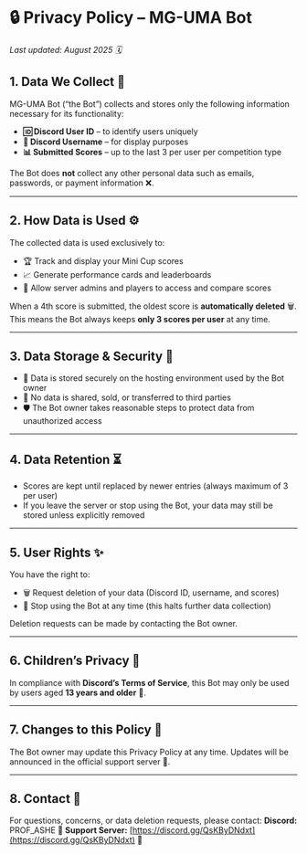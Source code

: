# 🔒 Privacy Policy – MG-UMA Bot

*Last updated: August 2025 🗓️*

## 1. Data We Collect 📝

MG-UMA Bot (“the Bot”) collects and stores only the following information necessary for its functionality:

* **🆔 Discord User ID** – to identify users uniquely
* **💬 Discord Username** – for display purposes
* **📊 Submitted Scores** – up to the last 3 per user per competition type

The Bot does **not** collect any other personal data such as emails, passwords, or payment information ❌.

---

## 2. How Data is Used ⚙️

The collected data is used exclusively to:

* 🏆 Track and display your Mini Cup scores
* 📈 Generate performance cards and leaderboards
* 👥 Allow server admins and players to access and compare scores

When a 4th score is submitted, the oldest score is **automatically deleted** 🗑️. This means the Bot always keeps **only 3 scores per user** at any time.

---

## 3. Data Storage & Security 🔐

* 💾 Data is stored securely on the hosting environment used by the Bot owner
* 🚫 No data is shared, sold, or transferred to third parties
* 🛡️ The Bot owner takes reasonable steps to protect data from unauthorized access

---

## 4. Data Retention ⏳

* Scores are kept until replaced by newer entries (always maximum of 3 per user)
* If you leave the server or stop using the Bot, your data may still be stored unless explicitly removed

---

## 5. User Rights ✨

You have the right to:

* 🗑️ Request deletion of your data (Discord ID, username, and scores)
* 🛑 Stop using the Bot at any time (this halts further data collection)

Deletion requests can be made by contacting the Bot owner.

---

## 6. Children’s Privacy 👶

In compliance with **Discord’s Terms of Service**, this Bot may only be used by users aged **13 years and older** 🔞.

---

## 7. Changes to this Policy 🔄

The Bot owner may update this Privacy Policy at any time. Updates will be announced in the official support server 📢.

---

## 8. Contact 📧

For questions, concerns, or data deletion requests, please contact:
**Discord:** PROF\_ASHE 💬
**Support Server:** [https://discord.gg/QsKByDNdxt](https://discord.gg/QsKByDNdxt) 🔗

